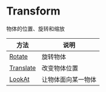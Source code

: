 # Transform

物体的位置、旋转和缩放

| 方法                        | 说明               |
| --------------------------- | ------------------ |
| [Rotate](./Rotate.md)       | 旋转物体           |
| [Translate](./Translate.md) | 改变物体位置       |
| [LookAt](./LookAt.md)       | 让物体面向某一物体 |

